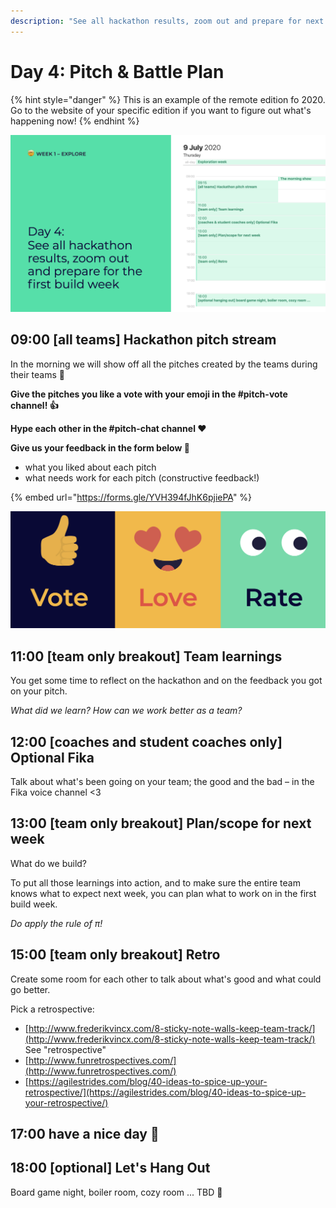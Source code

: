 ```yaml
---
description: "See all hackathon results, zoom out and prepare for next week \U0001F525"
---
```


# Day 4: Pitch & Battle Plan

{% hint style="danger" %}
This is an example of the remote edition fo 2020. Go to the website of your specific edition if you want to figure out what's happening now!
{% endhint %}

![](../../../../.gitbook/assets/screenshot-2020-07-08-at-12.47.18.png)

## 09:00 \[all teams\] Hackathon pitch stream

In the morning we will show off all the pitches created by the teams during their teams 💪

**Give the pitches you like a vote with your emoji in the \#pitch-vote channel! 👍**

**Hype each other in the \#pitch-chat channel ♥️**

**Give us your feedback in the form below 👀**

* what you liked about each pitch
* what needs work for each pitch \(constructive feedback!\)

{% embed url="https://forms.gle/YVH394fJhK6pjiePA" %}

![Vote - Love - Rate](../../../../.gitbook/assets/screenshot-2020-07-08-at-21.21.27.png)

## 11:00 \[team only breakout\] Team learnings

You get some time to reflect on the hackathon and on the feedback you got on your pitch.

_What did we learn? How can we work better as a team?_

## 12:00 \[coaches and student coaches only\] Optional Fika

Talk about what's been going on your team; the good and the bad – in the Fika voice channel &lt;3

## 13:00 \[team only breakout\] Plan/scope for next week

What do we build?

To put all those learnings into action, and to make sure the entire team knows what to expect next week, you can plan what to work on in the first build week.

_Do apply the rule of π!_

## 15:00 \[team only breakout\] Retro

Create some room for each other to talk about what's good and what could go better.

Pick a retrospective:

* [http://www.frederikvincx.com/8-sticky-note-walls-keep-team-track/](http://www.frederikvincx.com/8-sticky-note-walls-keep-team-track/) See "retrospective"
* [http://www.funretrospectives.com/](http://www.funretrospectives.com/)
* [https://agilestrides.com/blog/40-ideas-to-spice-up-your-retrospective/](https://agilestrides.com/blog/40-ideas-to-spice-up-your-retrospective/)

## 17:00 have a nice day 🥳

## 18:00 \[optional\] Let's Hang Out

Board game night, boiler room, cozy room ... TBD 🤔

